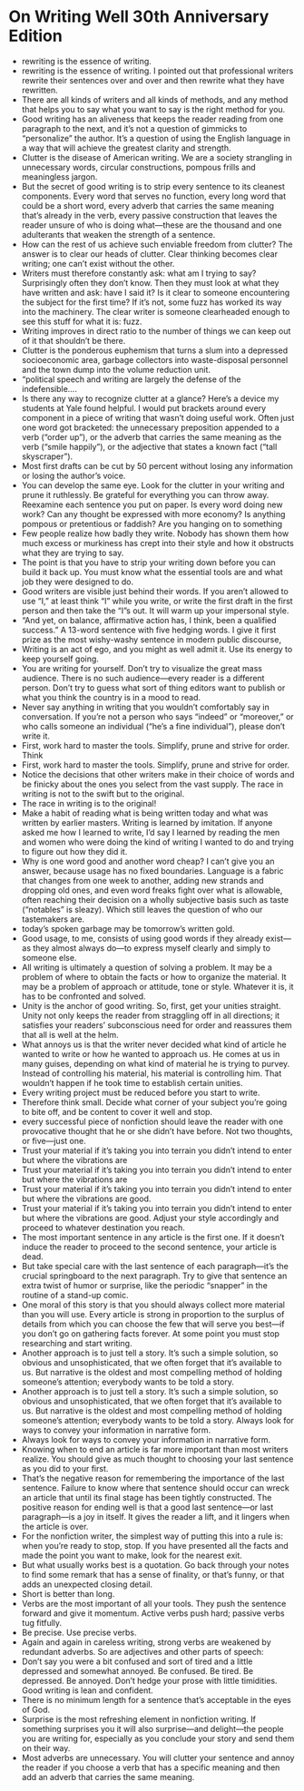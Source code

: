 # On Writing Well 30th Anniversary Edition
- rewriting is the essence of writing.
- rewriting is the essence of writing. I pointed out that professional writers rewrite their sentences over and over and then rewrite what they have rewritten.
- There are all kinds of writers and all kinds of methods, and any method that helps you to say what you want to say is the right method for you.
- Good writing has an aliveness that keeps the reader reading from one paragraph to the next, and it’s not a question of gimmicks to “personalize” the author. It’s a question of using the English language in a way that will achieve the greatest clarity and strength.
- Clutter is the disease of American writing. We are a society strangling in unnecessary words, circular constructions, pompous frills and meaningless jargon.
- But the secret of good writing is to strip every sentence to its cleanest components. Every word that serves no function, every long word that could be a short word, every adverb that carries the same meaning that’s already in the verb, every passive construction that leaves the reader unsure of who is doing what—these are the thousand and one adulterants that weaken the strength of a sentence.
- How can the rest of us achieve such enviable freedom from clutter? The answer is to clear our heads of clutter. Clear thinking becomes clear writing; one can’t exist without the other.
- Writers must therefore constantly ask: what am I trying to say? Surprisingly often they don’t know. Then they must look at what they have written and ask: have I said it? Is it clear to someone encountering the subject for the first time? If it’s not, some fuzz has worked its way into the machinery. The clear writer is someone clearheaded enough to see this stuff for what it is: fuzz.
- Writing improves in direct ratio to the number of things we can keep out of it that shouldn’t be there.
- Clutter is the ponderous euphemism that turns a slum into a depressed socioeconomic area, garbage collectors into waste-disposal personnel and the town dump into the volume reduction unit.
- “political speech and writing are largely the defense of the indefensible....
- Is there any way to recognize clutter at a glance? Here’s a device my students at Yale found helpful. I would put brackets around every component in a piece of writing that wasn’t doing useful work. Often just one word got bracketed: the unnecessary preposition appended to a verb (“order up”), or the adverb that carries the same meaning as the verb (“smile happily”), or the adjective that states a known fact (“tall skyscraper”).
- Most first drafts can be cut by 50 percent without losing any information or losing the author’s voice.
- You can develop the same eye. Look for the clutter in your writing and prune it ruthlessly. Be grateful for everything you can throw away. Reexamine each sentence you put on paper. Is every word doing new work? Can any thought be expressed with more economy? Is anything pompous or pretentious or faddish? Are you hanging on to something
- Few people realize how badly they write. Nobody has shown them how much excess or murkiness has crept into their style and how it obstructs what they are trying to say.
- The point is that you have to strip your writing down before you can build it back up. You must know what the essential tools are and what job they were designed to do.
- Good writers are visible just behind their words. If you aren’t allowed to use “I,” at least think “I” while you write, or write the first draft in the first person and then take the “I”s out. It will warm up your impersonal style.
- “And yet, on balance, affirmative action has, I think, been a qualified success.” A 13-word sentence with five hedging words. I give it first prize as the most wishy-washy sentence in modern public discourse,
- Writing is an act of ego, and you might as well admit it. Use its energy to keep yourself going.
- You are writing for yourself. Don’t try to visualize the great mass audience. There is no such audience—every reader is a different person. Don’t try to guess what sort of thing editors want to publish or what you think the country is in a mood to read.
- Never say anything in writing that you wouldn’t comfortably say in conversation. If you’re not a person who says “indeed” or “moreover,” or who calls someone an individual (“he’s a fine individual”), please don’t write it.
- First, work hard to master the tools. Simplify, prune and strive for order. Think
- First, work hard to master the tools. Simplify, prune and strive for order.
- Notice the decisions that other writers make in their choice of words and be finicky about the ones you select from the vast supply. The race in writing is not to the swift but to the original.
- The race in writing is to the original!
- Make a habit of reading what is being written today and what was written by earlier masters. Writing is learned by imitation. If anyone asked me how I learned to write, I’d say I learned by reading the men and women who were doing the kind of writing I wanted to do and trying to figure out how they did it.
- Why is one word good and another word cheap? I can’t give you an answer, because usage has no fixed boundaries. Language is a fabric that changes from one week to another, adding new strands and dropping old ones, and even word freaks fight over what is allowable, often reaching their decision on a wholly subjective basis such as taste (“notables” is sleazy). Which still leaves the question of who our tastemakers are.
- today’s spoken garbage may be tomorrow’s written gold.
- Good usage, to me, consists of using good words if they already exist—as they almost always do—to express myself clearly and simply to someone else.
- All writing is ultimately a question of solving a problem. It may be a problem of where to obtain the facts or how to organize the material. It may be a problem of approach or attitude, tone or style. Whatever it is, it has to be confronted and solved.
- Unity is the anchor of good writing. So, first, get your unities straight. Unity not only keeps the reader from straggling off in all directions; it satisfies your readers’ subconscious need for order and reassures them that all is well at the helm.
- What annoys us is that the writer never decided what kind of article he wanted to write or how he wanted to approach us. He comes at us in many guises, depending on what kind of material he is trying to purvey. Instead of controlling his material, his material is controlling him. That wouldn’t happen if he took time to establish certain unities.
- Every writing project must be reduced before you start to write.
- Therefore think small. Decide what corner of your subject you’re going to bite off, and be content to cover it well and stop.
- every successful piece of nonfiction should leave the reader with one provocative thought that he or she didn’t have before. Not two thoughts, or five—just one.
- Trust your material if it’s taking you into terrain you didn’t intend to enter but where the vibrations are
- Trust your material if it’s taking you into terrain you didn’t intend to enter but where the vibrations are
- Trust your material if it’s taking you into terrain you didn’t intend to enter but where the vibrations are good.
- Trust your material if it’s taking you into terrain you didn’t intend to enter but where the vibrations are good. Adjust your style accordingly and proceed to whatever destination you reach.
- The most important sentence in any article is the first one. If it doesn’t induce the reader to proceed to the second sentence, your article is dead.
- But take special care with the last sentence of each paragraph—it’s the crucial springboard to the next paragraph. Try to give that sentence an extra twist of humor or surprise, like the periodic “snapper” in the routine of a stand-up comic.
- One moral of this story is that you should always collect more material than you will use. Every article is strong in proportion to the surplus of details from which you can choose the few that will serve you best—if you don’t go on gathering facts forever. At some point you must stop researching and start writing.
- Another approach is to just tell a story. It’s such a simple solution, so obvious and unsophisticated, that we often forget that it’s available to us. But narrative is the oldest and most compelling method of holding someone’s attention; everybody wants to be told a story.
- Another approach is to just tell a story. It’s such a simple solution, so obvious and unsophisticated, that we often forget that it’s available to us. But narrative is the oldest and most compelling method of holding someone’s attention; everybody wants to be told a story. Always look for ways to convey your information in narrative form.
- Always look for ways to convey your information in narrative form.
- Knowing when to end an article is far more important than most writers realize. You should give as much thought to choosing your last sentence as you did to your first.
- That’s the negative reason for remembering the importance of the last sentence. Failure to know where that sentence should occur can wreck an article that until its final stage has been tightly constructed. The positive reason for ending well is that a good last sentence—or last paragraph—is a joy in itself. It gives the reader a lift, and it lingers when the article is over.
- For the nonfiction writer, the simplest way of putting this into a rule is: when you’re ready to stop, stop. If you have presented all the facts and made the point you want to make, look for the nearest exit.
- But what usually works best is a quotation. Go back through your notes to find some remark that has a sense of finality, or that’s funny, or that adds an unexpected closing detail.
- Short is better than long.
- Verbs are the most important of all your tools. They push the sentence forward and give it momentum. Active verbs push hard; passive verbs tug fitfully.
- Be precise. Use precise verbs.
- Again and again in careless writing, strong verbs are weakened by redundant adverbs. So are adjectives and other parts of speech:
- Don’t say you were a bit confused and sort of tired and a little depressed and somewhat annoyed. Be confused. Be tired. Be depressed. Be annoyed. Don’t hedge your prose with little timidities. Good writing is lean and confident.
- There is no minimum length for a sentence that’s acceptable in the eyes of God.
- Surprise is the most refreshing element in nonfiction writing. If something surprises you it will also surprise—and delight—the people you are writing for, especially as you conclude your story and send them on their way.
- Most adverbs are unnecessary. You will clutter your sentence and annoy the reader if you choose a verb that has a specific meaning and then add an adverb that carries the same meaning.
